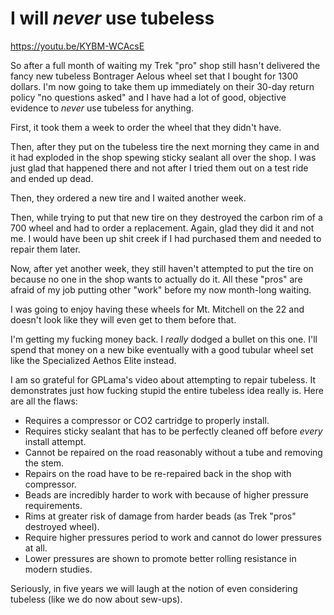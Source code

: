 # I will *never* use tubeless

<https://youtu.be/KYBM-WCAcsE>

So after a full month of waiting my Trek "pro" shop still hasn't delivered the fancy new tubeless Bontrager Aelous wheel set that I bought for 1300 dollars. I'm now going to take them up immediately on their 30-day return policy "no questions asked" and I have had a lot of good, objective evidence to *never* use tubeless for anything.

First, it took them a week to order the wheel that they didn't have.

Then, after they put on the tubeless tire the next morning they came in and it had exploded in the shop spewing sticky sealant all over the shop. I was just glad that happened there and not after I tried them out on a test ride and ended up dead.

Then, they ordered a new tire and I waited another week.

Then, while trying to put that new tire on they destroyed the carbon rim of a 700 wheel and had to order a replacement. Again, glad they did it and not me. I would have been up shit creek if I had purchased them and needed to repair them later.

Now, after yet another week, they still haven't attempted to put the tire on because no one in the shop wants to actually do it. All these "pros" are afraid of my job putting other "work" before my now month-long waiting.

I was going to enjoy having these wheels for Mt. Mitchell on the 22 and doesn't look like they will even get to them before that.

I'm getting my fucking money back. I *really* dodged a bullet on this one. I'll spend that money on a new bike eventually with a good tubular wheel set like the Specialized Aethos Elite instead.

I am so grateful for GPLama's video about attempting to repair tubeless. It demonstrates just how fucking stupid the entire tubeless idea really is. Here are all the flaws:

* Requires a compressor or CO2 cartridge to properly install.
* Requires sticky sealant that has to be perfectly cleaned off before *every* install attempt.
* Cannot be repaired on the road reasonably without a tube and removing the stem.
* Repairs on the road have to be re-repaired back in the shop with compressor.
* Beads are incredibly harder to work with because of higher pressure requirements.
* Rims at greater risk of damage from harder beads (as Trek "pros" destroyed wheel).
* Require higher pressures period to work and cannot do lower pressures at all.
* Lower pressures are shown to promote better rolling resistance in modern studies.

Seriously, in five years we will laugh at the notion of even considering tubeless (like we do now about sew-ups).
